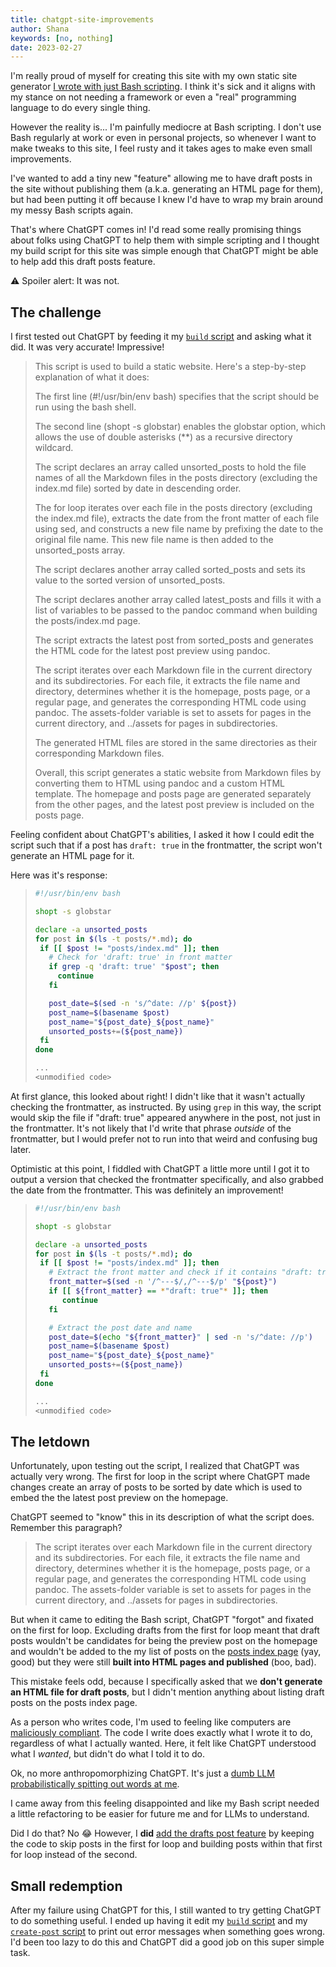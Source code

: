 ```yaml
---
title: chatgpt-site-improvements
author: Shana
keywords: [no, nothing]
date: 2023-02-27
---
```


I'm really proud of myself for creating this site with my own static site generator [I wrote with just Bash scripting](https://shana.codes/posts/static-site-generator-with-bash.html). I think it's sick and it aligns with my stance on not needing a framework or even a "real" programming language to do every single thing.

However the reality is... I'm painfully mediocre at Bash scripting. I don't use Bash regularly at work or even in personal projects, so whenever I want to make tweaks to this site, I feel rusty and it takes ages to make even small improvements.

I've wanted to add a tiny new "feature" allowing me to have draft posts in the site without publishing them (a.k.a. generating an HTML page for them), but had been putting it off because I knew I'd have to wrap my brain around my messy Bash scripts again.

That's where ChatGPT comes in! I'd read some really promising things about folks using ChatGPT to help them with simple scripting and I thought my build script for this site was simple enough that ChatGPT might be able to help add this draft posts feature.

⚠️ Spoiler alert: It was not.

## The challenge

I first tested out ChatGPT by feeding it my [`build` script](https://github.com/shanamatthews/static-site-generator/blob/main/build) and asking what it did. It was very accurate! Impressive!

>This script is used to build a static website. Here's a step-by-step explanation of what it does:
>
>The first line (#!/usr/bin/env bash) specifies that the script should be run using the bash shell.
>
>The second line (shopt -s globstar) enables the globstar option, which allows the use of double asterisks (**) as a recursive directory wildcard.
>
>The script declares an array called unsorted_posts to hold the file names of all the Markdown files in the posts directory (excluding the index.md file) sorted by date in descending order.
>
>The for loop iterates over each file in the posts directory (excluding the index.md file), extracts the date from the front matter of each file using sed, and constructs a new file name by prefixing the date to the original file name. This new file name is then added to the unsorted_posts array.
>
>The script declares another array called sorted_posts and sets its value to the sorted version of unsorted_posts.
>
>The script declares another array called latest_posts and fills it with a list of variables to be passed to the pandoc command when building the posts/index.md page.
>
>The script extracts the latest post from sorted_posts and generates the HTML code for the latest post preview using pandoc.
>
>The script iterates over each Markdown file in the current directory and its subdirectories. For each file, it extracts the file name and directory, determines whether it is the homepage, posts page, or a regular page, and generates the corresponding HTML code using pandoc. The assets-folder variable is set to assets for pages in the current directory, and ../assets for pages in subdirectories.
>
>The generated HTML files are stored in the same directories as their corresponding Markdown files.
>
>Overall, this script generates a static website from Markdown files by converting them to HTML using pandoc and a custom HTML template. The homepage and posts page are generated separately from the other pages, and the latest post preview is included on the posts page.

Feeling confident about ChatGPT's abilities, I asked it how I could edit the script such that if a post has `draft: true` in the frontmatter, the script won't generate an HTML page for it.

Here was it's response:

>```bash
>#!/usr/bin/env bash
>
>shopt -s globstar
>
>declare -a unsorted_posts
>for post in $(ls -t posts/*.md); do
>  if [[ $post != "posts/index.md" ]]; then
>    # Check for 'draft: true' in front matter
>    if grep -q 'draft: true' "$post"; then
>      continue
>    fi
>
>    post_date=$(sed -n 's/^date: //p' ${post})
>    post_name=$(basename $post)
>    post_name="${post_date}_${post_name}"
>    unsorted_posts+=(${post_name})
>  fi
>done
>
>...
> <unmodified code>
>```

At first glance, this looked about right! I didn't like that it wasn't actually checking the frontmatter, as instructed. By using `grep` in this way, the script would skip the file if "draft: true" appeared anywhere in the post, not just in the frontmatter. It's not likely that I'd write that phrase *outside* of the frontmatter, but I would prefer not to run into that weird and confusing bug later.

Optimistic at this point, I fiddled with ChatGPT a little more until I got it to output a version that checked the frontmatter specifically, and also grabbed the date from the frontmatter. This was definitely an improvement!

>```bash
>#!/usr/bin/env bash
>
>shopt -s globstar
>
>declare -a unsorted_posts
>for post in $(ls -t posts/*.md); do
>  if [[ $post != "posts/index.md" ]]; then
>    # Extract the front matter and check if it contains "draft: true"
>    front_matter=$(sed -n '/^---$/,/^---$/p' "${post}")
>    if [[ ${front_matter} == *"draft: true"* ]]; then
>       continue
>    fi
>
>    # Extract the post date and name
>    post_date=$(echo "${front_matter}" | sed -n 's/^date: //p')
>    post_name=$(basename $post)
>    post_name="${post_date}_${post_name}"
>    unsorted_posts+=(${post_name})
>  fi
>done
>
>...
> <unmodified code>
>```

## The letdown

Unfortunately, upon testing out the script, I realized that ChatGPT was actually very wrong. The first for loop in the script where ChatGPT made changes create an array of posts to be sorted by date which is used to embed the the latest post preview on the homepage.

ChatGPT seemed to "know" this in its description of what the script does. Remember this paragraph?

> The script iterates over each Markdown file in the current directory and its subdirectories. For each file, it extracts the file name and directory, determines whether it is the homepage, posts page, or a regular page, and generates the corresponding HTML code using pandoc. The assets-folder variable is set to assets for pages in the current directory, and ../assets for pages in subdirectories.

But when it came to editing the Bash script, ChatGPT "forgot" and fixated on the first for loop. Excluding drafts from the first for loop meant that draft posts wouldn't be candidates for being the preview post on the homepage and wouldn't be added to the my list of posts on the [posts index page](https://shana.codes/posts/) (yay, good) but they were still **built into HTML pages and published** (boo, bad).

This mistake feels odd, because I specifically asked that we **don't generate an HTML file for draft posts**, but I didn't mention anything about listing draft posts on the posts index page.

As a person who writes code, I'm used to feeling like computers are [maliciously compliant](https://en.wikipedia.org/wiki/Malicious_compliance). The code I write does exactly what I wrote it to do, regardless of what I actually wanted. Here, it felt like ChatGPT understood what I *wanted*, but didn't do what I told it to do.

Ok, no more anthropomorphizing ChatGPT. It's just a [dumb LLM probabilistically spitting out words at me](https://writings.stephenwolfram.com/2023/02/what-is-chatgpt-doing-and-why-does-it-work/).

I came away from this feeling disappointed and like my Bash script needed a little refactoring to be easier for future me and for LLMs to understand.

Did I do that? No 😂 However, I **did** [add the drafts post feature](https://github.com/shanamatthews/static-site-generator/commit/c7a1b9b4840b24448db21cad44a452059e09e435) by keeping the code to skip posts in the first for loop and building posts within that first for loop instead of the second.

## Small redemption

After my failure using ChatGPT for this, I still wanted to try getting ChatGPT to do something useful. I ended up having it edit my [`build` script](https://github.com/shanamatthews/static-site-generator/blob/main/build) and my [`create-post` script](https://github.com/shanamatthews/static-site-generator/blob/main/create-post) to print out error messages when something goes wrong. I'd been too lazy to do this and ChatGPT did a good job on this super simple task.
